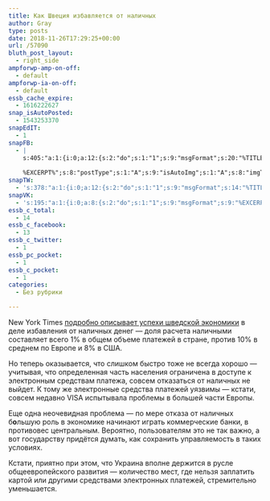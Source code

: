 ```yaml
---
title: Как Швеция избавляется от наличных
author: Gray
type: posts
date: 2018-11-26T17:29:25+00:00
url: /57090
bluth_post_layout:
  - right_side
ampforwp-amp-on-off:
  - default
ampforwp-ia-on-off:
  - default
essb_cache_expire:
  - 1616222627
snap_isAutoPosted:
  - 1543253370
snapEdIT:
  - 1
snapFB:
  - |
    s:405:"a:1:{i:0;a:12:{s:2:"do";s:1:"1";s:9:"msgFormat";s:20:"%TITLE%
    
    %EXCERPT%";s:8:"postType";s:1:"A";s:9:"isAutoImg";s:1:"A";s:8:"imgToUse";s:0:"";s:9:"isAutoURL";s:1:"A";s:8:"urlToUse";s:0:"";s:4:"doFB";i:0;s:8:"isPosted";s:1:"1";s:4:"pgID";s:32:"133222213376133_2201792893185711";s:7:"postURL";s:62:"http://www.facebook.com/133222213376133/posts/2201792893185711";s:5:"pDate";s:19:"2018-11-26 17:29:30";}}";
snapTW:
  - 's:378:"a:1:{i:0;a:12:{s:2:"do";s:1:"1";s:9:"msgFormat";s:14:"%TITLE%  %URL%";s:8:"attchImg";s:1:"1";s:9:"isAutoImg";s:1:"A";s:8:"imgToUse";s:0:"";s:9:"isAutoURL";s:1:"A";s:8:"urlToUse";s:0:"";s:4:"doTW";i:0;s:8:"isPosted";s:1:"1";s:4:"pgID";s:19:"1067108096412127232";s:7:"postURL";s:54:"https://twitter.com/gray_ru/status/1067108096412127232";s:5:"pDate";s:19:"2018-11-26 17:29:30";}}";'
snapVK:
  - 's:195:"a:1:{i:0;a:8:{s:2:"do";s:1:"1";s:9:"msgFormat";s:9:"%EXCERPT%";s:8:"postType";s:1:"I";s:9:"isAutoImg";s:1:"A";s:8:"imgToUse";s:0:"";s:9:"isAutoURL";s:1:"A";s:8:"urlToUse";s:0:"";s:4:"doVK";i:0;}}";'
essb_c_total:
  - 14
essb_c_facebook:
  - 13
essb_c_twitter:
  - 1
essb_pc_pocket:
  - 1
essb_c_pocket:
  - 1
categories:
  - Без рубрики

---
```








New York Times [подробно описывает успехи шведской экономики][1] в деле избавления от наличных денег — доля расчета наличными составляет всего 1% в общем объеме платежей в стране, против 10% в среднем по Европе и 8% в США.

Но теперь оказывается, что слишком быстро тоже не всегда хорошо — учитывая, что определенная часть населения ограничена в доступе к электронным средствам платежа, совсем отказаться от наличных не выйдет. К тому же электронные средства платежей уязвимы — кстати, совсем недавно VISA испытывала проблемы в большей части Европы. 

Еще одна неочевидная проблема — по мере отказа от наличных б**о**льшую роль в экономике начинают играть коммерческие банки, в противовес центральным. Вероятно, пользователям это не так важно, а вот государству придётся думать, как сохранить управляемость в таких условиях.

Кстати, приятно при этом, что Украина вполне держится в русле общеевропейского развития — количество мест, где нельзя заплатить картой или другими средствами электронных платежей, стремительно уменьшается. 

 [1]: https://www.nytimes.com/2018/11/21/business/sweden-cashless-society.html?login=email&auth=login-email